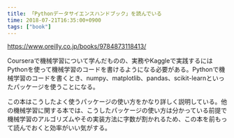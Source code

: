 ```yaml
---
title: 「Pythonデータサイエンスハンドブック」を読んでいる
time: 2018-07-21T16:35:00+0900
tags: ["book"]
---
```


https://www.oreilly.co.jp/books/9784873118413/

Courseraで機械学習について学んだものの、実務やKaggleで実践するにはPythonを使って機械学習のコードを書けるようになる必要がある。Pythonで機械学習のコードを書くとき、numpy、matplotlib、pandas、scikit-learnといったパッケージを使うことになる。

この本はこうしたよく使うパッケージの使い方をかなり詳しく説明している。他の機械学習に関する本では、こうしたパッケージの使い方は分かっている前提で機械学習のアルゴリズムやその実装方法に字数が割かれるため、この本を前もって読んでおくと効率がいい気がする。

